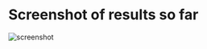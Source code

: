 # Screenshot of results so far

![screenshot](https://github.com/hirurana/visualisationTools/blob/master/amChartsV4/screenrecording.gif?style=centerme)
